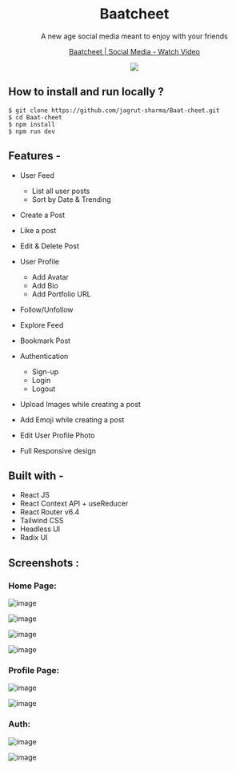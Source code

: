 <div align="center">
    
# Baatcheet
  A new age social media meant to enjoy with your friends

  <a href="https://share.vidyard.com/watch/mrzPFVkofU6VwNonfPM795?" target='_blank'>
    <p>Baatcheet | Social Media - Watch Video</p>
    <img style="max-width:300px;" src="https://cdn.vidyard.com/thumbnails/37542761/VkxzpFGrPrVAcI7CTM3z4Q_play_button_small.jpg">
  </a>

</div>

## **How to install and run locally ?**

```
$ git clone https://github.com/jagrut-sharma/Baat-cheet.git
$ cd Baat-cheet
$ npm install
$ npm run dev
```

## **Features -**

- User Feed

  - List all user posts
  - Sort by Date & Trending

- Create a Post
- Like a post
- Edit & Delete Post
- User Profile

  - Add Avatar
  - Add Bio
  - Add Portfolio URL

- Follow/Unfollow
- Explore Feed
- Bookmark Post
- Authentication
  - Sign-up
  - Login
  - Logout
- Upload Images while creating a post
- Add Emoji while creating a post
- Edit User Profile Photo
- Full Responsive design

## **Built with -**

- React JS
- React Context API + useReducer
- React Router v6.4
- Tailwind CSS
- Headless UI
- Radix UI

## **Screenshots :**

### Home Page:

![image](./src/assets/readme%20images/home-full.png)

![image](./src/assets/readme%20images/home-full-night.png)

![image](./src/assets/readme%20images/home-mobile-dark.png)

![image](./src/assets/readme%20images/home-mobile.png)

### Profile Page:

![image](./src/assets/readme%20images/Profile.png)

![image](./src/assets/readme%20images/profile-mobile.png)

### Auth:

![image](./src/assets/readme%20images/Screenshot%202023-07-10%20145207.png)

![image](./src/assets/readme%20images/sign-in-mobile.png)
